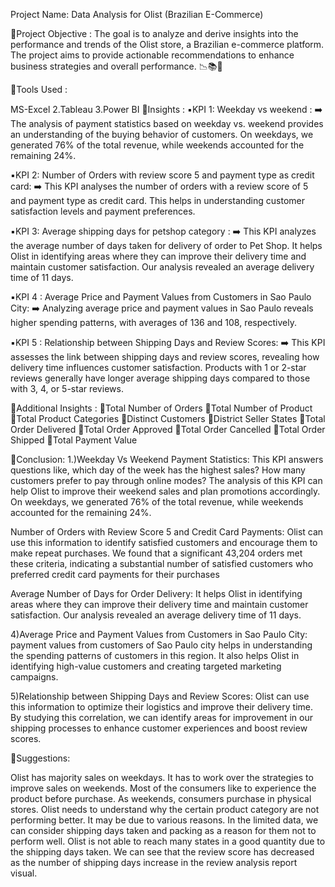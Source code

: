 Project Name: Data Analysis for Olist (Brazilian E-Commerce)
 
🔺Project Objective : The goal is to analyze and derive insights into the performance and trends of the Olist store, a Brazilian e-commerce platform. The project aims to provide actionable recommendations to enhance business strategies and overall performance. 📉📚🔗

🔺Tools Used :

MS-Excel 2.Tableau 3.Power BI
🔺Insights : ▪️KPI 1: Weekday vs weekend : ➡️ The analysis of payment statistics based on weekday vs. weekend provides an understanding of the buying behavior of customers. On weekdays, we generated 76% of the total revenue, while weekends accounted for the remaining 24%.

▪️KPI 2: Number of Orders with review score 5 and payment type as credit card: ➡️ This KPI analyses the number of orders with a review score of 5 and payment type as credit card. This helps in understanding customer satisfaction levels and payment preferences.

▪️KPI 3: Average shipping days for petshop category : ➡️ This KPI analyzes the average number of days taken for delivery of order to Pet Shop. It helps Olist in identifying areas where they can improve their delivery time and maintain customer satisfaction. Our analysis revealed an average delivery time of 11 days.

▪️KPI 4 : Average Price and Payment Values from Customers in Sao Paulo City: ➡️ Analyzing average price and payment values in Sao Paulo reveals higher spending patterns, with averages of 136 and 108, respectively.

▪️KPI 5 : Relationship between Shipping Days and Review Scores: ➡️ This KPI assesses the link between shipping days and review scores, revealing how delivery time influences customer satisfaction. Products with 1 or 2-star reviews generally have longer average shipping days compared to those with 3, 4, or 5-star reviews.

🔺Additional Insights : 🔸Total Number of Orders 🔹Total Number of Product 🔸Total Product Categories 🔹Distinct Customers 🔸District Seller States 🔹Total Order Delivered 🔸Total Order Approved 🔹Total Order Cancelled 🔸Total Order Shipped 🔹Total Payment Value

🔺Conclusion: 1.)Weekday Vs Weekend Payment Statistics: This KPI answers questions like, which day of the week has the highest sales? How many customers prefer to pay through online modes? The analysis of this KPI can help Olist to improve their weekend sales and plan promotions accordingly. On weekdays, we generated 76% of the total revenue, while weekends accounted for the remaining 24%.

Number of Orders with Review Score 5 and Credit Card Payments: Olist can use this information to identify satisfied customers and encourage them to make repeat purchases. We found that a significant 43,204 orders met these criteria, indicating a substantial number of satisfied customers who preferred credit card payments for their purchases

Average Number of Days for Order Delivery: It helps Olist in identifying areas where they can improve their delivery time and maintain customer satisfaction. Our analysis revealed an average delivery time of 11 days.

4)Average Price and Payment Values from Customers in Sao Paulo City: payment values from customers of Sao Paulo city helps in understanding the spending patterns of customers in this region. It also helps Olist in identifying high-value customers and creating targeted marketing campaigns.

5)Relationship between Shipping Days and Review Scores: Olist can use this information to optimize their logistics and improve their delivery time. By studying this correlation, we can identify areas for improvement in our shipping processes to enhance customer experiences and boost review scores.

🔺Suggestions:

Olist has majority sales on weekdays. It has to work over the strategies to improve sales on weekends. Most of the consumers like to experience the product before purchase. As weekends, consumers purchase in physical stores.
Olist needs to understand why the certain product category are not performing better. It may be due to various reasons. In the limited data, we can consider shipping days taken and packing as a reason for them not to perform well.
Olist is not able to reach many states in a good quantity due to the shipping days taken. We can see that the review score has decreased as the number of shipping days increase in the review analysis report visual.
